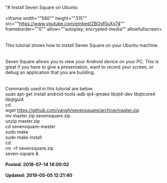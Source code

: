 "# Install Seven Square on Ubuntu<br /><br /><iframe width=""560"" height=""315"" src=""https://www.youtube.com/embed/ZBOsf0uXx74"" frameborder=""0"" allow=""autoplay; encrypted-media"" allowfullscreen></iframe><br /> <br /><br />This tutorial shows how to install Seven Square on your Ubuntu machine.  <br /> <br /><br />Seven Square allows you to view your Android device on your PC. This is great if you have to give a presentation, want to record your screen, or debug an application that you are building.<br /> <br /><br />Commands used in this tutorial are below:<br />sudo apt-get install android-tools-adb qt4-qmake libqt4-dev libqtcore4 libqtgui4<br />cd <br />wget https://github.com/yangh/sevensquare/archive/master.zip<br />mv master.zip sevensquare.zip<br />unzip master.zip<br />cd sevensquare-master<br />sudo make<br />sudo make install<br />cd<br />rm -rf sevensquare.zip<br />seven-square &<br /><br />**Posted: 2018-07-14 14:00:02** <br /><br />**Updated: 2019-05-05 12:21:40** <br /><br />
